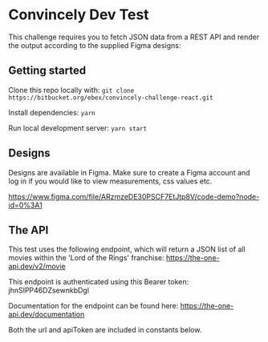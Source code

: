 # Convincely Dev Test
This challenge requires you to fetch JSON data from a REST API and render the output according to the supplied Figma designs:

## Getting started
Clone this repo locally with:
`git clone https://bitbucket.org/ebex/convincely-challenge-react.git`

Install dependencies:
`yarn` 

Run local development server:
`yarn start` 

## Designs
Designs are available in Figma. Make sure to create a Figma account and log in if you would like to view measurements, css values etc.

https://www.figma.com/file/ARzmzeDE30PSCF7EtJtp8V/code-demo?node-id=0%3A1

## The API
This test uses the following endpoint, which will return a JSON list of all movies within the 'Lord of the Rings' franchise:
https://the-one-api.dev/v2/movie

This endpoint is authenticated using this Bearer token:
jhnSIPP46DZsewnkbDgl

Documentation for the endpoint can be found here:
https://the-one-api.dev/documentation

Both the url and apiToken are included in constants below.